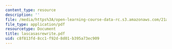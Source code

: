 ```yaml
---
content_type: resource
description: ''
file: /media/https%3A/open-learning-course-data-rc.s3.amazonaws.com/21a-441-the-conquest-of-america-spring-2004/c8f813fd8cc1f92d8d01b395a73ec909_lascasasrewrite.pdf
file_type: application/pdf
resourcetype: Document
title: lascasasrewrite.pdf
uid: c8f813fd-8cc1-f92d-8d01-b395a73ec909
---
```


